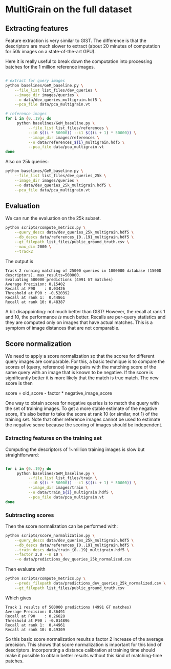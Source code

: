 # MultiGrain on the full dataset


## Extracting features

Feature extraction is very similar to GIST.
The difference is that the descriptors are much slower to extract
(about 20 minutes of computation for 50k images on a state-of-the-art GPU).

Here it is really useful to break down the computation into processing batches
for the 1 million reference images.

```bash

# extract for query images
python baselines/GeM_baseline.py \
    --file_list list_files/dev_queries \
    --image_dir images/queries \
    --o data/dev_queries_multigrain.hdf5 \
    --pca_file data/pca_multigrain.vt

# reference images
for i in {0..19}; do
     python baselines/GeM_baseline.py \
          --file_list list_files/references \
          --i0 $((i * 50000)) --i1 $(((i + 1) * 50000)) \
          --image_dir images/references \
          --o data/references_${i}_multigrain.hdf5 \
          --pca_file data/pca_multigrain.vt
done

```

Also on 25k queries:

```bash
python baselines/GeM_baseline.py \
    --file_list list_files/dev_queries_25k \
    --image_dir images/queries \
    --o data/dev_queries_25k_multigrain.hdf5 \
    --pca_file data/pca_multigrain.vt

```

## Evaluation

We can run the evaluation on the 25k subset.

```bash
python scripts/compute_metrics.py \
    --query_descs data/dev_queries_25k_multigrain.hdf5 \
    --db_descs data/references_{0..19}_multigrain.hdf5 \
    --gt_filepath list_files/public_ground_truth.csv \
    --max_dim 2000 \
    --track2
```

The output is

```
Track 2 running matching of 25000 queries in 1000000 database (1500D descriptors), max_results=500000.
Evaluating 500000 predictions (4991 GT matches)
Average Precision: 0.15402
Recall at P90    : 0.03426
Threshold at P90 : -0.520392
Recall at rank 1:  0.44861
Recall at rank 10: 0.48387
```

A bit disappointing: not much better than GIST!
However, the recall at rank 1 and 10, the performance *is* much better.
Recalls are per-query statistics and they are computed only on images that have
actual matches.
This is a symptom of image distances that are not comparable.


## Score normalization

We need to apply a score normalization so that the scores for different query
images are comparable.
For this, a basic technique is to compare the scores of (query, reference) image
pairs with the matching score of the same query with an image that is known to be
negative.
If the score is significantly better it is more likely that the match is true match.
The new score is then

score = old_score - factor * negative_image_score

One way to obtain scores for negative queries is to match the
query with the set of training images.
To get a more stable estimate of the negative score, it's also better to
take the score at rank 10 (or similar, not 1) of the training set.
Note that other reference images cannot be used to estimate the negative score
because the scoring of images should be independent.

### Extracting features on the training set


Computing the descriptors of 1~million training images is slow but straightforward:

```bash

for i in {0..19}; do
     python baselines/GeM_baseline.py \
          --file_list list_files/train \
          --i0 $((i * 50000)) --i1 $(((i + 1) * 50000)) \
          --image_dir images/train \
          --o data/train_${i}_multigrain.hdf5 \
          --pca_file data/pca_multigrain.vt
done

```

### Subtracting scores

Then the score normalization can be performed with:

```bash
python scripts/score_normalization.py \
    --query_descs data/dev_queries_25k_multigrain.hdf5 \
    --db_descs data/references_{0..19}_multigrain.hdf5 \
    --train_descs data/train_{0..19}_multigrain.hdf5 \
    --factor 2.0 --n 10 \
    --o data/predictions_dev_queries_25k_normalized.csv
```

Then evaluate with

```bash
python scripts/compute_metrics.py \
    --preds_filepath data/predictions_dev_queries_25k_normalized.csv \
    --gt_filepath list_files/public_ground_truth.csv
```

Which gives
```
Track 1 results of 500000 predictions (4991 GT matches)
Average Precision: 0.36491
Recall at P90    : 0.26828
Threshold at P90 : -0.014896
Recall at rank 1:  0.44961
Recall at rank 10: 0.49309
```

So this basic score normalization results a factor 2 increase of the
average precision.
This shows that score normalization is important for this kind of descriptors.
Incorporating a distance calibration at training time should make it possible to
obtain better results without this kind of matching-time patches.

<!--


## Results on full dataset

### before normalization

python scripts/compute_metrics.py \
    --query_descs data/dev_queries_multigrain.hdf5 \
    --db_descs data/references_{0..19}_multigrain.hdf5 \
    --gt_filepath list_files/full_ground_truth.csv \
    --max_dim 2000 \
    --track2


Track 2 running matching of 50000 queries in 1000000 database (1500D descriptors), max_results=500000.
Evaluating 500000 predictions (10000 GT matches)
Average Precision: 0.16470
Recall at P90    : 0.06360
Threshold at P90 : -0.688276
Recall at rank 1:  0.42150
Recall at rank 10: 0.44210


### after normalization

python scripts/score_normalization.py \
    --query_descs data/dev_queries_multigrain.hdf5 \
    --db_descs data/references_{0..19}_multigrain.hdf5 \
    --train_descs data/train_{0..19}_multigrain.hdf5 \
    --factor 2.0 --n 10 \
    --o data/predictions_dev_queries_normalized.csv


python scripts/compute_metrics.py \
    --preds_filepath data/predictions_dev_queries_normalized.csv \
    --gt_filepath list_files/full_ground_truth.csv

Average Precision: 0.36420
Recall at P90    : 0.27200
Threshold at P90 : -0.015121
Recall at rank 1:  0.44520
Recall at rank 10: 0.48300

-->



